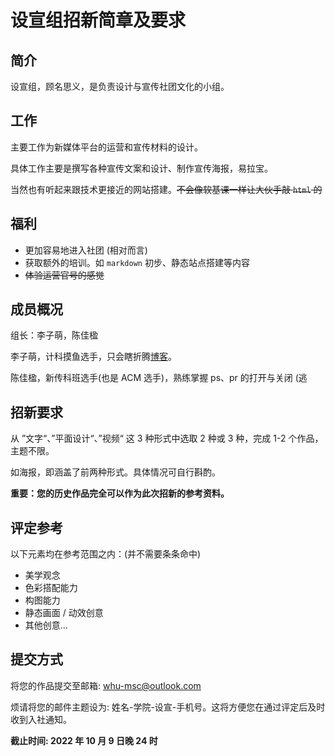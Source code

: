 # 设宣组招新简章及要求

## 简介

设宣组，顾名思义，是负责设计与宣传社团文化的小组。

## 工作

主要工作为新媒体平台的运营和宣传材料的设计。

具体工作主要是撰写各种宣传文案和设计、制作宣传海报，易拉宝。

当然也有听起来跟技术更接近的网站搭建。~~不会像软基课一样让大伙手敲 `html` 的~~

## 福利

- 更加容易地进入社团 (相对而言)
- 获取额外的培训。如 `markdown` 初步、静态站点搭建等内容
- ~~体验运营官号的感觉~~

## 成员概况

组长：李子萌，陈佳楹

李子萌，计科摸鱼选手，只会瞎折腾[博客](https://immengzi.wiki/)。

陈佳楹，新传科班选手(也是 ACM 选手)，熟练掌握 ps、pr 的打开与关闭 (逃

## 招新要求

从 ”文字“、”平面设计“、”视频“ 这 3 种形式中选取 2 种或 3 种，完成 1-2 个作品，主题不限。

如海报，即涵盖了前两种形式。具体情况可自行斟酌。

**重要：您的历史作品完全可以作为此次招新的参考资料。**

## 评定参考

以下元素均在参考范围之内：(并不需要条条命中)

- 美学观念
- 色彩搭配能力
- 构图能力
- 静态画面 / 动效创意
- 其他创意...

## 提交方式

将您的作品提交至邮箱: whu-msc@outlook.com

烦请将您的邮件主题设为: 姓名-学院-设宣-手机号。这将方便您在通过评定后及时收到入社通知。

**截止时间: 2022 年 10 月 9 日晚 24 时**
